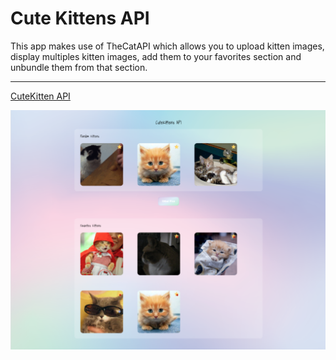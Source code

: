 # Cute Kittens API

This app makes use of TheCatAPI which allows you to upload kitten images, display multiples kitten images, add them to your favorites section and unbundle them from that section.

---

[CuteKitten API](https://maria-paulaac.github.io/Random-Kittens/)

![](./others/app_capture.png)
